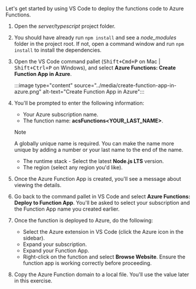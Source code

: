 <!-- markdownlint-disable MD041 -->

Let's get started by using VS Code to deploy the functions code to Azure Functions.

1. Open the *server/typescript* project folder.

1. You should have already run `npm install` and see a *node_modules* folder in the project root. If not, open a command window and run `npm install` to install the dependencies.

1. Open the VS Code command pallet (<kbd>Shift+Cmd+P</kbd> on Mac | <kbd>Shift+Ctrl+P</kbd> on Windows), and select **Azure Functions: Create Function App in Azure**.

    :::image type="content" source="../media/create-function-app-in-azure.png" alt-text="Create Function App in Azure":::

1. You'll be prompted to enter the following information:

    - Your Azure subscription name.
    - The function name: **acsFunctions<YOUR_LAST_NAME>**.

    > [!NOTE]
    > A globally unique name is required. You can make the name more unique by adding a number or your last name to the end of the name.

    - The runtime stack - Select the latest **Node.js LTS** version.
    - The region (select any region you'd like).

1. Once the Azure Function App is created, you'll see a message about viewing the details. 

1. Go back to the command pallet in VS Code and select **Azure Functions: Deploy to Function App**. You'll be asked to select your subscription and the Function App name you created earlier.

1. Once the function is deployed to Azure, do the following:

    - Select the Azure extension in VS Code (click the Azure icon in the sidebar).
    - Expand your subscription.
    - Expand your Function App.
    - Right-click on the function and select **Browse Website**. Ensure the function app is working correctly before proceeding.

1. Copy the Azure Function domain to a local file. You'll use the value later in this exercise.